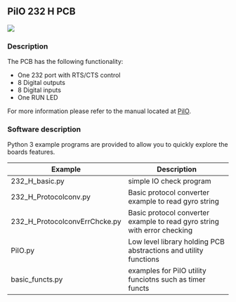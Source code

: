 ## PiIO 232 H PCB

![](https://github.com/lawsonkeith/PiIO/raw/master/images/PiIO_232.jpg)

### Description
The PCB has the following functionality:

* One 232 port with RTS/CTS control 
* 8 Digital outputs
* 8 Digital inputs
* One RUN LED

For more information please refer to the manual located at [PiIO](https://PiIO.co.uk).

### Software description
Python 3 example programs are provided to allow you to quickly explore the boards features.

Example | Description
--- | ---
232_H_basic.py | simple IO check program
232_H_Protocolconv.py | Basic protocol converter example to read gyro string
232_H_ProtocolconvErrChcke.py | Basic protocol converter example to read gyro string with error checking
PiIO.py | Low level library holding PCB abstractions and utility functions
basic_functs.py | examples for PiIO utility funciotns such as timer functs



